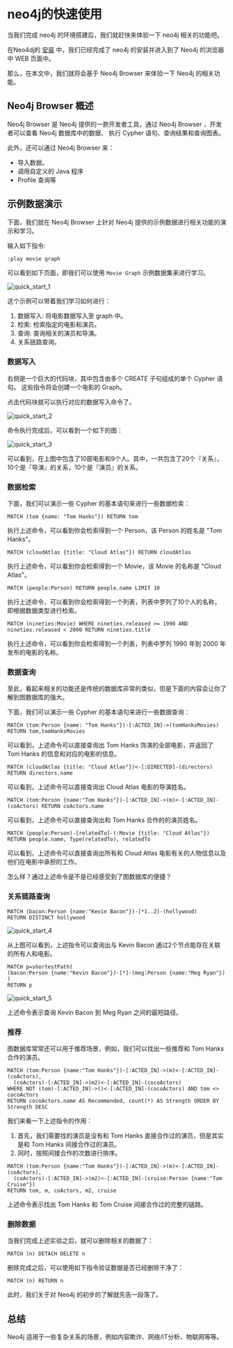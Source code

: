 # neo4j的快速使用

当我们完成 neo4j 的环境搭建后，我们就赶快来体验一下 neo4j 相关的功能吧。

在Neo4dj的 [安装](./install.md) 中，我们已经完成了 neo4j 的安装并进入到了 Neo4j 的浏览器中 WEB 页面中。

那么，在本文中，我们就将会基于 Neo4j Browser 来体验一下 Neo4j 的相关功能。

## Neo4j Browser 概述

Neo4j Browser 是 Neo4j 提供的一款开发者工具，通过 Neo4j Browser ，开发者可以查看 Neo4j 数据库中的数据、
执行 Cypher 语句、查询结果和查询图表。

此外，还可以通过 Neo4j Browser 来：

 - 导入数据。
 - 调用自定义的 Java 程序
 - Profile 查询等


## 示例数据演示

下面，我们就在 Neo4j Browser 上针对 Neo4j 提供的示例数据进行相关功能的演示和学习。

输入如下指令:

```sh
:play movie graph
```

可以看到如下页面，即我们可以使用 `Movie Graph` 示例数据集来进行学习。

![quick_start_1](./pictures/quick_start_1.png)

这个示例可以带着我们学习如何进行：

1. 数据写入: 将电影数据写入至 graph 中。
2. 检索: 检索指定的电影和演员。
3. 查询: 查询相关的演员和导演。
4. 关系链路查询。

### 数据写入

右侧是一个巨大的代码块，其中包含由多个 CREATE 子句组成的单个 Cypher 语句。
这些指令将会创建一个电影的 Graph。

点击代码块就可以执行对应的数据写入命令了。

![quick_start_2](./pictures/quick_start_2.png)

命令执行完成后，可以看到一个如下的图：

![quick_start_3](./pictures/quick_start_3.png)

可以看到，在上图中包含了10部电影和9个人。其中，一共包含了20个『关系』，10个是『导演』的关系，10个是『演员』的关系。

### 数据检索

下面，我们可以演示一些 Cypher 的基本语句来进行一些数据检索：

```
MATCH (tom {name: "Tom Hanks"}) RETURN tom
```

执行上述命令，可以看到你会检索得到一个 Person，该 Person 的姓名是 "Tom Hanks"。

```
MATCH (cloudAtlas {title: "Cloud Atlas"}) RETURN cloudAtlas
```

执行上述命令，可以看到你会检索得到一个 Movie，该 Movie 的名称是 "Cloud Atlas"。

```
MATCH (people:Person) RETURN people.name LIMIT 10
```

执行上述命令，可以看到你会检索得到一个列表，列表中罗列了10个人的名称，即根据数据类型进行检索。

```
MATCH (nineties:Movie) WHERE nineties.released >= 1990 AND nineties.released < 2000 RETURN nineties.title
```

执行上述命令，可以看到你会检索得到一个列表，列表中罗列 1990 年到 2000 年发布的电影的名称。

### 数据查询

至此，看起来相关的功能还是传统的数据库非常的类似，但是下面的内容会让你了解到图数据库的强大。

下面，我们可以演示一些 Cypher 的基本语句来进行一些数据查询：

```
MATCH (tom:Person {name: "Tom Hanks"})-[:ACTED_IN]->(tomHanksMovies) RETURN tom,tomHanksMovies
```

可以看到，上述命令可以直接查询出 Tom Hanks 饰演的全部电影，并返回了 Tom Hanks 的信息和对应的电影的信息。

```
MATCH (cloudAtlas {title: "Cloud Atlas"})<-[:DIRECTED]-(directors) RETURN directors.name
```

可以看到，上述命令可以直接查询出 Cloud Atlas 电影的导演姓名。

```
MATCH (tom:Person {name:"Tom Hanks"})-[:ACTED_IN]->(m)<-[:ACTED_IN]-(coActors) RETURN coActors.name
```

可以看到，上述命令可以直接查询出和 Tom Hanks 合作的的演员姓名。

```
MATCH (people:Person)-[relatedTo]-(:Movie {title: "Cloud Atlas"}) RETURN people.name, Type(relatedTo), relatedTo
```

可以看到，上述命令可以直接查询出所有和 Cloud Atlas 电影有关的人物信息以及他们在电影中承担的工作。

怎么样？通过上述命令是不是已经感受到了图数据库的便捷？

### 关系链路查询

```
MATCH (bacon:Person {name:"Kevin Bacon"})-[*1..2]-(hollywood)
RETURN DISTINCT hollywood
```

![quick_start_4](./pictures/quick_start_4.png)

从上图可以看到，上述指令可以查询出与 Kevin Bacon 通过2个节点能存在关联的所有人和电影。

```
MATCH p=shortestPath(
(bacon:Person {name:"Kevin Bacon"})-[*]-(meg:Person {name:"Meg Ryan"})
)
RETURN p
```

![quick_start_5](./pictures/quick_start_5.png)

上述命令表示查询 Kevin Bacon 到 Meg Ryan 之间的最短路径。

### 推荐

图数据库常常还可以用于推荐场景，例如，我们可以找出一些推荐和 Tom Hanks 合作的演员。

```
MATCH (tom:Person {name:"Tom Hanks"})-[:ACTED_IN]->(m)<-[:ACTED_IN]-(coActors),
  (coActors)-[:ACTED_IN]->(m2)<-[:ACTED_IN]-(cocoActors)
WHERE NOT (tom)-[:ACTED_IN]->()<-[:ACTED_IN]-(cocoActors) AND tom <> cocoActors
RETURN cocoActors.name AS Recommended, count(*) AS Strength ORDER BY Strength DESC
```

我们来看一下上述指令的作用：

1. 首先，我们需要找的演员是没有和 Tom Hanks 直接合作过的演员，但是其实是和 Tom Hanks 间接合作过的演员。
2. 同时，按照间接合作的次数进行排序。

```
MATCH (tom:Person {name:"Tom Hanks"})-[:ACTED_IN]->(m)<-[:ACTED_IN]-(coActors),
  (coActors)-[:ACTED_IN]->(m2)<-[:ACTED_IN]-(cruise:Person {name:"Tom Cruise"})
RETURN tom, m, coActors, m2, cruise
```

上述命令表示找出 Tom Hanks 和 Tom Cruise 间接合作过的完整的链路。

### 删除数据

当我们完成上述实验之后，就可以删除相关的数据了：

```
MATCH (n) DETACH DELETE n
```

删除完成之后，可以使用如下指令验证数据是否已经删除干净了：

```
MATCH (n) RETURN n
```

此时，我们关于对 Neo4j 的初步的了解就先告一段落了。


## 总结

Neo4j 适用于一些复杂关系的场景，例如内容欺诈、网络/IT分析、物联网等等。
